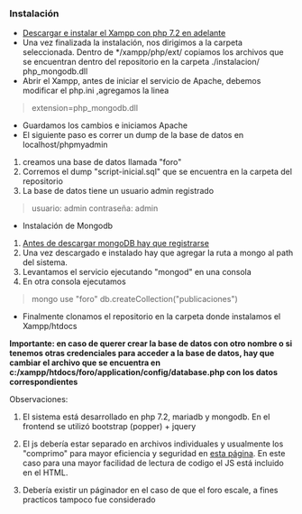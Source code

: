 ### Instalación
- [Descargar e instalar el Xampp con php 7.2 en adelante](https://www.apachefriends.org/download.html "Descargar el Xampp con php 7.2 en adelante")
- Una vez finalizada la instalación, nos dirigimos a la carpeta seleccionada. 
	Dentro de */xampp/php/ext/ copiamos los archivos que se encuentran dentro del repositorio en la carpeta ./instalacion/  php_mongodb.dll
- Abrir el Xampp, antes de iniciar el servicio de Apache, debemos modificar el php.ini ,agregamos la linea 
> extension=php_mongodb.dll
- Guardamos los cambios e iniciamos Apache
- El siguiente paso es correr un dump de la base de datos en localhost/phpmyadmin
1. creamos una base de datos llamada "foro" 
2. Corremos el dump "script-inicial.sql" que se encuentra en la carpeta del repositorio
3. La base de datos tiene un usuario admin registrado 
> usuario: admin
contraseña: admin

- Instalación de Mongodb
1. [Antes de descargar mongoDB hay que registrarse](https://www.mongodb.com/ "Antes de descargar mongoDB hay que registrarse")
2. Una vez descargado e instalado hay que agregar la ruta a mongo al path del sistema.
3. Levantamos el servicio ejecutando "mongod" en una consola
4.  En otra consola ejecutamos
> mongo 
use "foro"
db.createCollection("publicaciones")

- Finalmente clonamos el repositorio en la carpeta donde instalamos el Xampp/htdocs

**Importante: en caso de querer crear la base de datos con otro nombre o si tenemos otras credenciales para acceder a la base de datos, hay que cambiar el archivo que se encuentra en c:/xampp/htdocs/foro/application/config/database.php con los datos correspondientes**




Observaciones:
1. El sistema está desarrollado en php 7.2, mariadb y mongodb. En el frontend se utilizó bootstrap (popper) + jquery

2. El js debería estar separado en archivos individuales y usualmente los "comprimo" para mayor eficiencia y seguridad en [esta página](https://obfuscator.io/ "esta página"). En este caso para una mayor facilidad de lectura de codigo el JS está incluido en el HTML.

3. Debería existir un páginador en el caso de que el foro escale, a fines practicos tampoco fue considerado

